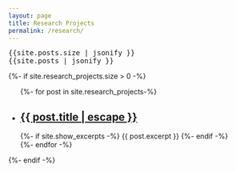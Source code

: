 ```yaml
--- 
layout: page
title: Research Projects
permalink: /research/
---
```

<pre>
{{site.posts.size | jsonify }}
{{site.posts | jsonify }}
</pre>
{%- if site.research_projects.size > 0 -%}
<ul class="post-list">
    {%- for post in site.research_projects-%}
    <li>
    <h2>
        <a class="post-link" href="{{ post.url | relative_url }}">
        {{ post.title | escape }}
        </a>
    </h2>
    {%- if site.show_excerpts -%}
        {{ post.excerpt }}
    {%- endif -%}
    </li>
    {%- endfor -%}
</ul>

{%- endif -%}

